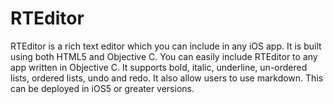 RTEditor
========

RTEditor is a rich text editor which you can include in any iOS app. It is built using both HTML5 and Objective C. You can easily include RTEditor to any app written in Objective C. It supports bold, italic, underline, un-ordered lists, ordered lists, undo and redo. It also allow users to use markdown. This can be deployed in iOS5 or greater versions.